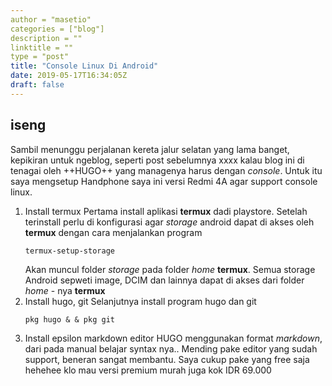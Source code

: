 ```yaml
---
author = "masetio"
categories = ["blog"]
description = ""
linktitle = ""
type = "post"
title: "Console Linux Di Android"
date: 2019-05-17T16:34:05Z
draft: false
---
```

## iseng
Sambil menunggu perjalanan kereta jalur selatan yang lama banget, kepikiran untuk ngeblog, seperti post sebelumnya xxxx kalau blog ini di tenagai oleh ++HUGO++ yang managenya harus dengan _console_. Untuk itu saya mengsetup Handphone saya ini versi Redmi 4A agar support console linux.
1. Install termux
   Pertama install aplikasi **termux** dadi playstore. Setelah terinstall perlu di konfigurasi agar _storage_ android dapat di akses oleh **termux** dengan cara menjalankan program 
   ```
   termux-setup-storage
   ```
   Akan muncul folder _storage_ pada folder _home_ **termux**. Semua storage Android sepweti image, DCIM dan lainnya dapat di akses dari folder _home_ - nya **termux**
2. Install hugo, git
   Selanjutnya install program hugo dan git
   ```
   pkg hugo & & pkg git
3. Install epsilon markdown editor
  HUGO menggunakan format _markdown_, dari pada manual belajar syntax nya.. Mending pake editor yang sudah support, beneran sangat membantu. Saya cukup pake yang free saja hehehee klo mau versi premium murah juga kok IDR 69.000